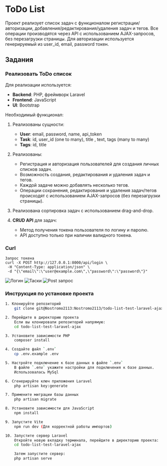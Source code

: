 # ToDo List

Проект реализует список задач с функционалом регистрации/авторизации, добавления/редактирования/удаления задач и тегов. Все операции производятся через API с использованием AJAX-запросов, без перезагрузки страницы.
Для авторизации используется генерируемый из user_id, email, password токен.

## Задания

###  Реализовать ToDo список

Для реализации используется:
- **Backend**: PHP, фреймворк Laravel
- **Frontend**: JavaScript
- **UI**: Bootstrap

Необходимый функционал:
1. Реализованы сущности:
   - **User**: email, password, name, api_token
   - **Task**: id, user_id (one to many), title , text, tags (many to many)
   - **Tags**: id, title 

2. Реализованы:
   - Регистрация и авторизация пользователей для создания личных списков задач.
   - Возможность создания, редактирования и удаления задач и тегов.
   - Каждой задаче можно добавлять несколько тегов.
   - Операции сохранения, редактирования и удаления задач/тегов происходят с использованием AJAX-запросов (без перезагрузки страницы).
   
3. Реализована сортировка задач с использованием drag-and-drop.

4. **CRUD API** для задач:
   - Метод получения токена пользователя по логину и паролю.
   - API доступно только при наличии валидного токена.

### Curl 
    Запрос токена
    curl -X POST http://127.0.0.1:8000/api/login \
     -H "Content-Type: application/json" \
     -d "{\"email\":\"user@example.com\",\"password\":\"password\"}"

![Логин](https://i.postimg.cc/Gh2HtY4y/2025-05-08-17-26-51.png)
![Таски](https://i.postimg.cc/ncPMDzmw/2025-05-08-17-28-04.pngg)
![Post запрос](https://i.postimg.cc/FHkzg4gF/2025-05-08-17-28-58.png)


### Инструкция по установке проекта


```bash
1. Клонируйте репозиторий
    git clone git@Nostromo2113:Nostromo2113/todo-list-test-laravel-ajax.git

2. Перейдите в директорию проекта
    Если вы клонировали репозиторий напрямую:
    cd todo-list-test-laravel-ajax

3. Установите зависимости PHP
    composer install

4. Создайте файл `.env`
    cp .env.example .env

5. Настройте подключение к базе данных в файле `.env`
    В файле `.env` укажите настройки для подключения к базе данных.
    Использовалась MySql

6. Сгенерируйте ключ приложения Laravel
    php artisan key:generate

7. Примените миграции базы данных
    php artisan migrate

8. Установите зависимости для JavaScript
    npm install

9. Запустите Vite
    npm run dev (Для корректной работы импортов)

10. Запустите сервер Laravel
    Откройте новую вкладку терминала, перейдите в директорию проекта:
    cd todo-list-test-laravel-ajax

    Затем запустите сервер:
    php artisan serve
```
